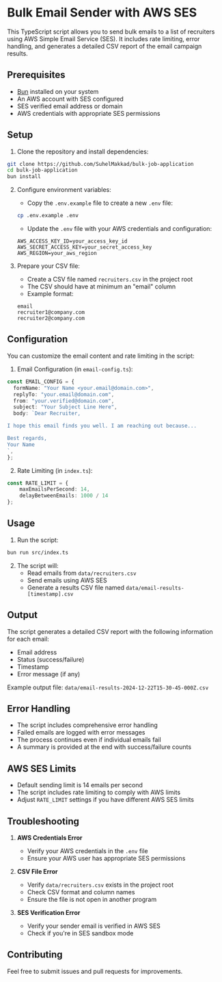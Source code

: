 # Bulk Email Sender with AWS SES

This TypeScript script allows you to send bulk emails to a list of recruiters using AWS Simple Email Service (SES). It includes rate limiting, error handling, and generates a detailed CSV report of the email campaign results.

## Prerequisites

- [Bun](https://bun.sh/) installed on your system
- An AWS account with SES configured
- SES verified email address or domain
- AWS credentials with appropriate SES permissions

## Setup

1. Clone the repository and install dependencies:

```bash
git clone https://github.com/SuhelMakkad/bulk-job-application
cd bulk-job-application
bun install
```

2. Configure environment variables:
   - Copy the `.env.example` file to create a new `.env` file:

   ```bash
   cp .env.example .env
   ```

   - Update the `.env` file with your AWS credentials and configuration:

   ```env
   AWS_ACCESS_KEY_ID=your_access_key_id
   AWS_SECRET_ACCESS_KEY=your_secret_access_key
   AWS_REGION=your_aws_region
   ```

3. Prepare your CSV file:
   - Create a CSV file named `recruiters.csv` in the project root
   - The CSV should have at minimum an "email" column
   - Example format:

   ```csv
   email
   recruiter1@company.com
   recruiter2@company.com
   ```

## Configuration

You can customize the email content and rate limiting in the script:

1. Email Configuration (in `email-config.ts`):

```typescript
const EMAIL_CONFIG = {
  formName: "Your Name <your.email@domain.com>",
  replyTo: "your.email@domain.com",
  from: "your.verified@domain.com",
  subject: "Your Subject Line Here",
  body: `Dear Recruiter,

I hope this email finds you well. I am reaching out because...

Best regards,
Your Name
`,
};
```

2. Rate Limiting (in `index.ts`):

```typescript
const RATE_LIMIT = {
    maxEmailsPerSecond: 14,
    delayBetweenEmails: 1000 / 14
};
```

## Usage

1. Run the script:

```bash
bun run src/index.ts
```

2. The script will:
   - Read emails from `data/recruiters.csv`
   - Send emails using AWS SES
   - Generate a results CSV file named `data/email-results-[timestamp].csv`

## Output

The script generates a detailed CSV report with the following information for each email:

- Email address
- Status (success/failure)
- Timestamp
- Error message (if any)

Example output file: `data/email-results-2024-12-22T15-30-45-000Z.csv`

## Error Handling

- The script includes comprehensive error handling
- Failed emails are logged with error messages
- The process continues even if individual emails fail
- A summary is provided at the end with success/failure counts

## AWS SES Limits

- Default sending limit is 14 emails per second
- The script includes rate limiting to comply with AWS limits
- Adjust `RATE_LIMIT` settings if you have different AWS SES limits

## Troubleshooting

1. **AWS Credentials Error**
   - Verify your AWS credentials in the `.env` file
   - Ensure your AWS user has appropriate SES permissions

2. **CSV File Error**
   - Verify `data/recruiters.csv` exists in the project root
   - Check CSV format and column names
   - Ensure the file is not open in another program

3. **SES Verification Error**
   - Verify your sender email is verified in AWS SES
   - Check if you're in SES sandbox mode

## Contributing

Feel free to submit issues and pull requests for improvements.
